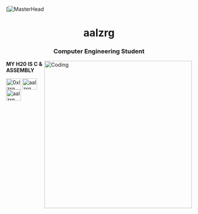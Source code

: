 [![MasterHead](https://github.com/saadeghi/saadeghi/raw/master/dino.gif)

<h1 align="center">aalzrg</h1>
<h3 align="center">Computer Engineering Student</h3>

 
<img align="right" alt="Coding" width="400" src="https://camo.githubusercontent.com/5352b6b2b973a416adb9f788796e6e861e6ff286d2d83780df8ef7d90d4ca349/68747470733a2f2f6d656469612e67697068792e636f6d2f6d656469612f53576f536b4e36447854737a71494b4571762f67697068792e676966">


**MY H20 IS C & ASSEMBLY**


<p align="left">
<a href="https://twitter.com/0xlzrg" target="blank"><img align="center" src="https://raw.githubusercontent.com/rahuldkjain/github-profile-readme-generator/master/src/images/icons/Social/twitter.svg" alt="0xlzrg" height="30" width="40" /></a>
<a href="https://fb.com/aalzrg" target="blank"><img align="center" src="https://raw.githubusercontent.com/rahuldkjain/github-profile-readme-generator/master/src/images/icons/Social/facebook.svg" alt="aalzrg" height="30" width="40" /></a>
<a href="https://instagram.com/aalzrg" target="blank"><img align="center" src="https://raw.githubusercontent.com/rahuldkjain/github-profile-readme-generator/master/src/images/icons/Social/instagram.svg" alt="aalzrg" height="30" width="40" /></a>
</p>

